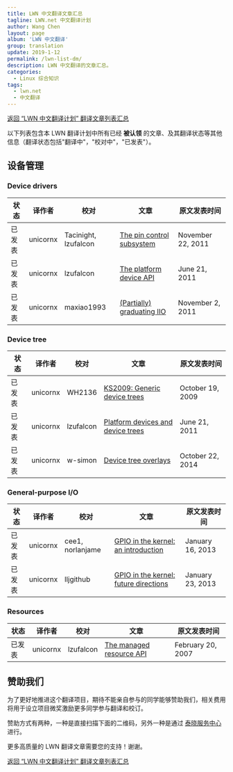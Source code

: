 ```yaml
---
title: LWN 中文翻译文章汇总
tagline: LWN.net 中文翻译计划
author: Wang Chen
layout: page
album: 'LWN 中文翻译'
group: translation
update: 2019-1-12
permalink: /lwn-list-dm/
description: LWN 中文翻译的文章汇总。
categories:
  - Linux 综合知识
tags:
  - lwn.net
  - 中文翻译
---
```


[返回 “LWN 中文翻译计划” 翻译文章列表汇总][2]

以下列表包含本 LWN 翻译计划中所有已经 **被认领** 的文章、及其翻译状态等其他信息（翻译状态包括"翻译中"，"校对中"，"已发表"）。

## 设备管理

### Device drivers

| 状态   | 译作者      | 校对                 | 文章  |原文发表时间|
|--------|-------------|----------------------|-------|------------|
| 已发表 | unicornx    | Tacinight, lzufalcon |[The pin control subsystem](/lwn-468759)|November 22, 2011|
| 已发表 | unicornx    | lzufalcon            |[The platform device API](/lwn-448499)|June 21, 2011|
| 已发表 | unicornx    | maxiao1993           |[(Partially) graduating IIO](/lwn-465358) |November 2, 2011|

### Device tree

| 状态   | 译作者     | 校对      | 文章  |原文发表时间|
|--------|------------|-----------|-------|------------|
| 已发表 | unicornx   | WH2136    |[KS2009: Generic device trees](/lwn-357487) |October 19, 2009|
| 已发表 | unicornx   | lzufalcon |[Platform devices and device trees](/lwn-448502)|June 21, 2011|
| 已发表 | unicornx   | w-simon   |[Device tree overlays](/lwn-616859) |October 22, 2014|

### General-purpose I/O

| 状态   | 译作者    | 校对             | 文章  |原文发表时间|
|--------|-----------|------------------|-------|------------|
| 已发表 | unicornx  | cee1, norlanjame | [GPIO in the kernel: an introduction](/lwn-532714)|January 16, 2013|
| 已发表 | unicornx  | lljgithub        | [GPIO in the kernel: future directions](/lwn-533632) |January 23, 2013|

### Resources

| 状态   | 译作者    | 校对      | 文章  |原文发表时间|
|--------|-----------|-----------|-------|------------|
| 已发表 | unicornx  | lzufalcon |[The managed resource API](/lwn-222860)|February 20, 2007|

## 赞助我们

为了更好地推进这个翻译项目，期待不能亲自参与的同学能够赞助我们，相关费用将用于设立项目微奖激励更多同学参与翻译和校订。

赞助方式有两种，一种是直接扫描下面的二维码，另外一种是通过 [泰晓服务中心](https://weidian.com/item.html?itemID=2208672946) 进行。

更多高质量的 LWN 翻译文章需要您的支持！谢谢。

[返回 “LWN 中文翻译计划” 翻译文章列表汇总][2]

[1]: http://tinylab.org
[2]: /lwn-list
